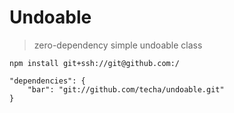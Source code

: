# Undoable
> zero-dependency simple undoable class

	npm install git+ssh://git@github.com:/

```
"dependencies": {
	"bar": "git://github.com/techa/undoable.git"
}
```
